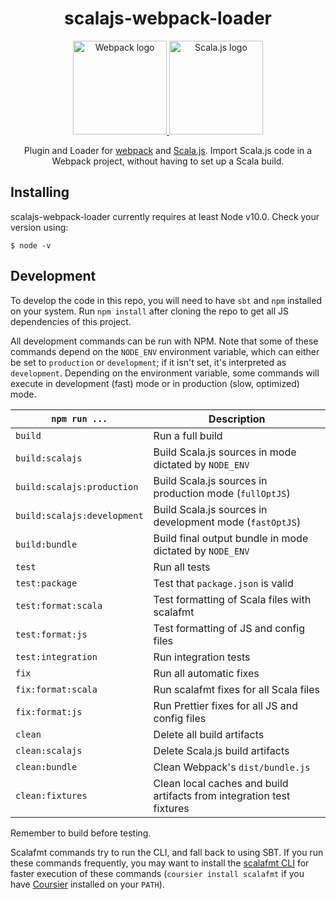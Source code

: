 <div align="center">

# scalajs-webpack-loader

<a href="https://github.com/webpack/webpack">
    <img alt="Webpack logo" src="https://cdn.rawgit.com/webpack/media/e7485eb2/logo/icon.svg" height="150"/>
</a>
<a href="https://github.com/scala-js/scala-js">
    <img alt="Scala.js logo" src="http://www.scala-js.org/assets/img/scala-js-logo.svg" height="150"/>
</a>

Plugin and Loader for [webpack](http://webpack.js.org/) and [Scala.js](https://www.scala-js.org/).
Import Scala.js code in a Webpack project, without having to set up a Scala build.

</div>

## Installing

scalajs-webpack-loader currently requires at least Node v10.0. Check your version using:

```console
$ node -v
```

## Development

To develop the code in this repo, you will need to have `sbt` and `npm` installed on your system. Run `npm install` after cloning the repo to get all JS dependencies of this project.

All development commands can be run with NPM. Note that some of these commands depend on the `NODE_ENV` environment variable, which can either be set to `production` or `development`; if it isn't set, it's interpreted as `development`. Depending on the environment variable, some commands will execute in development (fast) mode or in production (slow, optimized) mode.

| `npm run ...`               | Description                                                           |
| --------------------------- | --------------------------------------------------------------------- |
| `build`                     | Run a full build                                                      |
| `build:scalajs`             | Build Scala.js sources in mode dictated by `NODE_ENV`                 |
| `build:scalajs:production`  | Build Scala.js sources in production mode (`fullOptJS`)               |
| `build:scalajs:development` | Build Scala.js sources in development mode (`fastOptJS`)              |
| `build:bundle`              | Build final output bundle  in mode dictated by `NODE_ENV`             |
| `test`                      | Run all tests                                                         |
| `test:package`              | Test that `package.json` is valid                                     |
| `test:format:scala`         | Test formatting of Scala files with scalafmt                          |
| `test:format:js`            | Test formatting of JS and config files                                |
| `test:integration`          | Run integration tests                                                 |
| `fix`                       | Run all automatic fixes                                               |
| `fix:format:scala`          | Run scalafmt fixes for all Scala files                                |
| `fix:format:js`             | Run Prettier fixes for all JS and config files                        |
| `clean`                     | Delete all build artifacts                                            |
| `clean:scalajs`             | Delete Scala.js build artifacts                                       |
| `clean:bundle`              | Clean Webpack's `dist/bundle.js`                                      |
| `clean:fixtures`            | Clean local caches and build artifacts from integration test fixtures |

Remember to build before testing.

Scalafmt commands try to run the CLI, and fall back to using SBT. If you run these commands frequently, you may want to install the [scalafmt CLI](https://scalameta.org/scalafmt/docs/installation.html#cli) for faster execution of these commands (`coursier install scalafmt` if you have [Coursier](https://get-coursier.io/) installed on your `PATH`).
